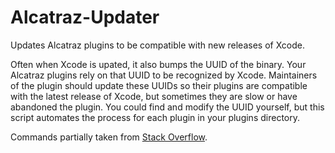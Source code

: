 # Alcatraz-Updater
Updates Alcatraz plugins to be compatible with new releases of Xcode.

Often when Xcode is upated, it also bumps the UUID of the binary.  Your Alcatraz plugins rely on that UUID to be recognized by Xcode.  Maintainers of the plugin should update these UUIDs so their plugins are compatible with the latest release of Xcode, but sometimes they are slow or have abandoned the plugin.  You could find and modify the UUID yourself, but this script automates the process for each plugin in your plugins directory.

Commands partially taken from [Stack Overflow](http://stackoverflow.com/a/30367823).
